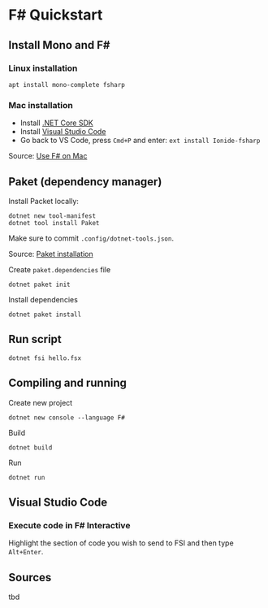 # F# Quickstart

## Install Mono and F#

### Linux installation

    apt install mono-complete fsharp

### Mac installation

- Install [.NET Core SDK](https://dotnet.microsoft.com/download)
- Install [Visual Studio Code](https://code.visualstudio.com/download)
- Go back to VS Code, press `Cmd+P` and enter: `ext install Ionide-fsharp`

Source: [Use F# on Mac](http://fsharp.org/use/mac/)

## Paket (dependency manager)

Install Packet locally:

```
dotnet new tool-manifest
dotnet tool install Paket
```

Make sure to commit `.config/dotnet-tools.json`.

Source: [Paket installation](https://fsprojects.github.io/Paket/installation.html)

Create `paket.dependencies` file

    dotnet paket init

Install dependencies

    dotnet paket install

## Run script

```
dotnet fsi hello.fsx
```

## Compiling and running

Create new project

    dotnet new console --language F#

Build

    dotnet build

Run

    dotnet run

## Visual Studio Code

### Execute code in F# Interactive

Highlight the section of code you wish to send to FSI and then type `Alt+Enter`.

## Sources

tbd
